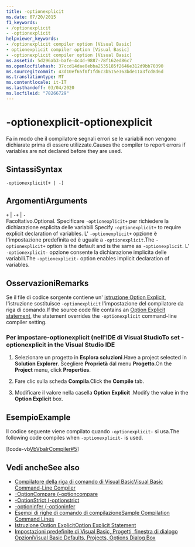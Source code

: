 ```yaml
---
title: -optionexplicit
ms.date: 07/20/2015
f1_keywords:
- /optionexplicit
- -optionexplicit
helpviewer_keywords:
- /optionexplicit compiler option [Visual Basic]
- optionexplicit compiler option [Visual Basic]
- -optionexplicit compiler option [Visual Basic]
ms.assetid: 5d296ab3-bafe-4c4d-9887-78f162ed86c7
ms.openlocfilehash: 37ccd14dae0ebba2535185f2646e312d9bb70390
ms.sourcegitcommit: 43d10ef65f0f1fd6c3b515e363bde11a3fcd8d6d
ms.translationtype: MT
ms.contentlocale: it-IT
ms.lasthandoff: 03/04/2020
ms.locfileid: "78266729"
---
```

# <a name="-optionexplicit"></a><span data-ttu-id="2889f-102">-optionexplicit</span><span class="sxs-lookup"><span data-stu-id="2889f-102">-optionexplicit</span></span>
<span data-ttu-id="2889f-103">Fa in modo che il compilatore segnali errori se le variabili non vengono dichiarate prima di essere utilizzate.</span><span class="sxs-lookup"><span data-stu-id="2889f-103">Causes the compiler to report errors if variables are not declared before they are used.</span></span>  
  
## <a name="syntax"></a><span data-ttu-id="2889f-104">Sintassi</span><span class="sxs-lookup"><span data-stu-id="2889f-104">Syntax</span></span>  
  
```console  
-optionexplicit[+ | -]  
```  
  
## <a name="arguments"></a><span data-ttu-id="2889f-105">Argomenti</span><span class="sxs-lookup"><span data-stu-id="2889f-105">Arguments</span></span>  
 <span data-ttu-id="2889f-106">`+` &#124; `-`</span><span class="sxs-lookup"><span data-stu-id="2889f-106">`+` &#124; `-`</span></span>  
 <span data-ttu-id="2889f-107">Facoltativo.</span><span class="sxs-lookup"><span data-stu-id="2889f-107">Optional.</span></span> <span data-ttu-id="2889f-108">Specificare `-optionexplicit+` per richiedere la dichiarazione esplicita delle variabili.</span><span class="sxs-lookup"><span data-stu-id="2889f-108">Specify `-optionexplicit+` to require explicit declaration of variables.</span></span> <span data-ttu-id="2889f-109">L' `-optionexplicit+` opzione è l'impostazione predefinita ed è uguale a `-optionexplicit`.</span><span class="sxs-lookup"><span data-stu-id="2889f-109">The `-optionexplicit+` option is the default and is the same as `-optionexplicit`.</span></span> <span data-ttu-id="2889f-110">L' `-optionexplicit-` opzione consente la dichiarazione implicita delle variabili.</span><span class="sxs-lookup"><span data-stu-id="2889f-110">The `-optionexplicit-` option enables implicit declaration of variables.</span></span>  
  
## <a name="remarks"></a><span data-ttu-id="2889f-111">Osservazioni</span><span class="sxs-lookup"><span data-stu-id="2889f-111">Remarks</span></span>  
 <span data-ttu-id="2889f-112">Se il file di codice sorgente contiene un' [istruzione Option Explicit](../../../visual-basic/language-reference/statements/option-explicit-statement.md), l'istruzione sostituisce `-optionexplicit` l'impostazione del compilatore da riga di comando.</span><span class="sxs-lookup"><span data-stu-id="2889f-112">If the source code file contains an [Option Explicit statement](../../../visual-basic/language-reference/statements/option-explicit-statement.md), the statement overrides the `-optionexplicit` command-line compiler setting.</span></span>  
  
### <a name="to-set--optionexplicit-in-the-visual-studio-ide"></a><span data-ttu-id="2889f-113">Per impostare-optionexplicit (nell'IDE di Visual Studio</span><span class="sxs-lookup"><span data-stu-id="2889f-113">To set -optionexplicit in the Visual Studio IDE</span></span>  
  
1. <span data-ttu-id="2889f-114">Selezionare un progetto in **Esplora soluzioni**.</span><span class="sxs-lookup"><span data-stu-id="2889f-114">Have a project selected in **Solution Explorer**.</span></span> <span data-ttu-id="2889f-115">Scegliere **Proprietà** dal menu **Progetto**.</span><span class="sxs-lookup"><span data-stu-id="2889f-115">On the **Project** menu, click **Properties**.</span></span>
  
2. <span data-ttu-id="2889f-116">Fare clic sulla scheda **Compila**.</span><span class="sxs-lookup"><span data-stu-id="2889f-116">Click the **Compile** tab.</span></span>  
  
3. <span data-ttu-id="2889f-117">Modificare il valore nella casella **Option Explicit** .</span><span class="sxs-lookup"><span data-stu-id="2889f-117">Modify the value in the **Option Explicit** box.</span></span>  
  
## <a name="example"></a><span data-ttu-id="2889f-118">Esempio</span><span class="sxs-lookup"><span data-stu-id="2889f-118">Example</span></span>  
 <span data-ttu-id="2889f-119">Il codice seguente viene compilato quando `-optionexplicit-` si usa.</span><span class="sxs-lookup"><span data-stu-id="2889f-119">The following code compiles when `-optionexplicit-` is used.</span></span>  
  
 [!code-vb[VbVbalrCompiler#5](~/samples/snippets/visualbasic/VS_Snippets_VBCSharp/VbVbalrCompiler/VB/OptionExplicitOff.vb#5)]  
  
## <a name="see-also"></a><span data-ttu-id="2889f-120">Vedi anche</span><span class="sxs-lookup"><span data-stu-id="2889f-120">See also</span></span>

- [<span data-ttu-id="2889f-121">Compilatore della riga di comando di Visual Basic</span><span class="sxs-lookup"><span data-stu-id="2889f-121">Visual Basic Command-Line Compiler</span></span>](../../../visual-basic/reference/command-line-compiler/index.md)
- [<span data-ttu-id="2889f-122">-OptionCompare (</span><span class="sxs-lookup"><span data-stu-id="2889f-122">-optioncompare</span></span>](../../../visual-basic/reference/command-line-compiler/optioncompare.md)
- [<span data-ttu-id="2889f-123">-OptionStrict (</span><span class="sxs-lookup"><span data-stu-id="2889f-123">-optionstrict</span></span>](../../../visual-basic/reference/command-line-compiler/optionstrict.md)
- [<span data-ttu-id="2889f-124">-optioninfer (</span><span class="sxs-lookup"><span data-stu-id="2889f-124">-optioninfer</span></span>](../../../visual-basic/reference/command-line-compiler/optioninfer.md)
- [<span data-ttu-id="2889f-125">Esempi di righe di comando di compilazione</span><span class="sxs-lookup"><span data-stu-id="2889f-125">Sample Compilation Command Lines</span></span>](../../../visual-basic/reference/command-line-compiler/sample-compilation-command-lines.md)
- [<span data-ttu-id="2889f-126">Istruzione Option Explicit</span><span class="sxs-lookup"><span data-stu-id="2889f-126">Option Explicit Statement</span></span>](../../../visual-basic/language-reference/statements/option-explicit-statement.md)
- [<span data-ttu-id="2889f-127">Impostazioni predefinite di Visual Basic, Progetti, finestra di dialogo Opzioni</span><span class="sxs-lookup"><span data-stu-id="2889f-127">Visual Basic Defaults, Projects, Options Dialog Box</span></span>](/visualstudio/ide/reference/visual-basic-defaults-projects-options-dialog-box)
